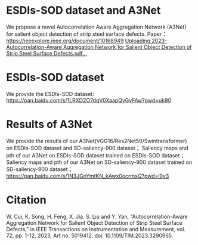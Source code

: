 # ESDIs-SOD dataset and A3Net
We propose a novel Autocorrelation Aware Aggregation Network (A3Net) for salient object detection of strip steel surface defects.
Paper：https://ieeexplore.ieee.org/document/10168949
[Uploading 2023-Autocorrelation-Aware Aggregation Network for Salient Object Detection of Strip Steel Surface Defects.pdf…]()


# ESDIs-SOD dataset
We provide the ESDIs-SOD dataset:
https://pan.baidu.com/s/1LRXD2O7dqV0XaapQyGvFAw?pwd=uk90 

# Results of A3Net
We provide the resutls of our A3Net(VGG16/Res2Net50/Swintransformer) on ESDIs-SOD dataset and SD-saliency-900 dataset；
Saliency maps and pth of our A3Net on ESDIs-SOD dataset trained on ESDIs-SOD dataset； 
Saliency maps and pth of our A3Net on SD-saliency-900 dataset trained on SD-saliency-900 dataset；
https://pan.baidu.com/s/1N3JGnYmtKN_kAwx0ocrmxQ?pwd=l9v3 

# Citation
W. Cui, K. Song, H. Feng, X. Jia, S. Liu and Y. Yan, "Autocorrelation-Aware Aggregation Network for Salient Object Detection of Strip Steel Surface Defects," in IEEE Transactions on Instrumentation and Measurement, vol. 72, pp. 1-12, 2023, Art no. 5019412, doi: 10.1109/TIM.2023.3290965.
